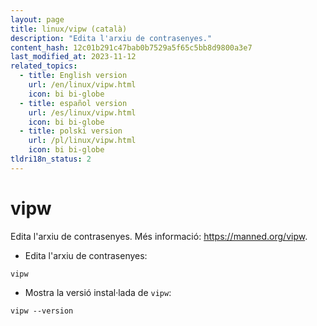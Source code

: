 ```yaml
---
layout: page
title: linux/vipw (català)
description: "Edita l'arxiu de contrasenyes."
content_hash: 12c01b291c47bab0b7529a5f65c5bb8d9800a3e7
last_modified_at: 2023-11-12
related_topics:
  - title: English version
    url: /en/linux/vipw.html
    icon: bi bi-globe
  - title: español version
    url: /es/linux/vipw.html
    icon: bi bi-globe
  - title: polski version
    url: /pl/linux/vipw.html
    icon: bi bi-globe
tldri18n_status: 2
---
```

# vipw

Edita l'arxiu de contrasenyes.
Més informació: <https://manned.org/vipw>.

- Edita l'arxiu de contrasenyes:

`vipw`

- Mostra la versió instal·lada de `vipw`:

`vipw --version`
